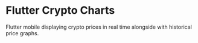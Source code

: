 # Flutter Crypto Charts

Flutter mobile displaying crypto prices in real time alongside with historical price graphs.

